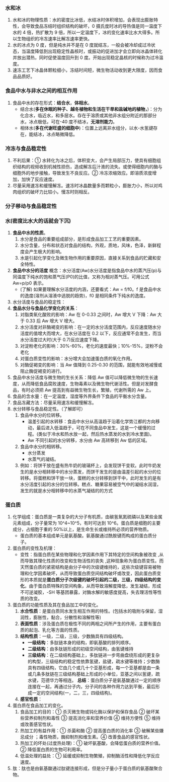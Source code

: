 ### 水和冰

1. 水和冰的物理性质：水的密度比冰低，水结冰时体积增加，会表现出膨胀特性，会导致食品冻结时组织结构的破坏，0 摄氏度时冰的导热值是同一温度下水的 4 倍，热扩散为 9 倍，所以一定温度下，冰的变化速率比水大得多。所以生物组织的冷冻速率比解冻速率更快。
2. 水的冰点为 0 度，但是纯水并不是在 0 度就结冻，一般会被冷却成过冷状态，当温度降低到出现稳定性晶核时，或振动的促进加才会立即向冰晶体转化并放出潜热，同时促使温度回升到 0 度。开始出现稳定晶核的时候称为过冷温度。
3. 速冻工艺下冰晶体颗粒细小，冻结时间短，微生物活动收到更大限度，因而食品品质好。

### 食品中水与非水之间的相互作用

1. 食品中水的存在形式：**结合水**，**体相水**。
   - 结合水(**多在休眠的种子、越冬植物和生活在干旱和盐碱地的植物，**)：分为化合水，临近水，和多层水。存在于溶质或其他非水组分附近的那部分水，冰点极低，可在-40 度不结冰，**无溶剂能力**。
   - 相体水(**多在代谢旺盛的细胞中**)：位置上远离非水组分，以水-水氢键存在，能结冰，冰点略微降低。

### 冷冻与食品稳定性

1. 不利后果：① 水转化为冰之后，体积变大，会产生局部压力，使具有细胞组织结构的视频收到机械性损伤，造成解冻后汁液的流失。或使得细胞内的酶与细胞外的地步接触，导致发生不良反应。② 冷冻浓缩效应。即溶质浓度增加，加快了反应速度。
2. 尽量采用速冻和缓慢解冻。速冻时冰晶数量多而颗粒小，膨胀力小，所以对鸡肉组织的破坏力比较小。慢冻时则相反。

### 分子移动与食品稳定性

### 水(密度比水大的话就会下沉)

1. **食品中水的性质**。
   1. 水分是食品的重要组成部分，是形成食品加工工艺的重要因素。
   2. 水分含量，分布和状态对食品的结构，外观，质地，风味，色泽，新鲜程度会产生极大的影响。
   3. 水是引起化学变化及微生物作用的重要原因，直接关系到食品的贮藏和安全特性。
1. **食品中水分的活度**
   概念：水分活度(Aw)水分活度是指食品中水的蒸汽压(p)与同温度下纯水的饱和蒸气压(P0)的比值，又称为相对蒸气压。可用公式 Aw=p/p0 表示。
   - (了解) 如果要理解水分活度的内涵，还要看式：Aw = f/f0。f 是食品中水的逸度(溶剂从溶液中逃脱的趋势)，f0 是相同条件下纯水的逸度。
1. 水分活度与食品的稳定性：
1. **食品水分与食品化学变化的关系**：
   1. 对脂类氧化酸败的影响：Aw 在 0-0.33 之间时，Aw 增大 V 下降：Aw 大于 0.33 后 Aw 增大 V 增大。
   2. 水分活度对非酶褐变的影响：在一定的水分活度范围内，反应速度随水分活度的值增大而增大，在水分活度在 0.2 以下，反应通常不会发生，而当水分活度过大时(大于 0.7)反应速度下降。
   3. 对淀粉老化的影响：30%-60%，老化的速度最快；10%-15%，淀粉不会老化
   4. 对蛋白质变性的影响：水分增大会加速蛋白质的氧化作用。
   5. 对酶促褐变的影响：当 Aw 值降到 0.25-0.30 的范围，就能有效地减慢或阻止酶促褐变的进行。
1. 食品中水分活度与微生物的生长关系：降低 Aw 值可以降低微生物的生长速度，从而降低食品腐败速度，生物毒素以及微生物代谢活性。但是对发酵食品，有时必须把 Aw 提高到有益微生物生长，繁殖，代谢所需的 Aw 上。
1. 食品的含水量：在一定温度，湿度等外界条件下食品的平衡水分含量。
1. 食品冻藏方法：尽量采用速冻和缓慢解冻。
1. 水分转移与食品稳定性。（了解即可）
   1. 食品中水分的位转移。
      - 温差引起的水转移：食品中水分从高温趋于沿着化学势江都的方向移动，最后进入低温趋于，可在不同食品中发生，这是一个缓慢的过程。(类似于冷水和热水放一起，然后热水蒸发的水到冷水里面)。
      - Aw 不同引起的水分转移，水分由 Aw 高转移到 Aw 低的区域。
   2. 食品中水分的相转移。
      - 水分蒸发
      - 水蒸气的凝结。
   3. 例如：将饼干放在盛有热牛奶的玻璃杯上，会发现饼干变软。此时牛奶发生的是水分相转移中的水分蒸发，而饼干发生的是由温差引起的水分的位转移。将蛋糕和饼干放一块，蛋糕的水分转移到饼干中，此时发生的是有水分活度引起的水分的位转移。糕点、糖果容易被空气中的凝结水润湿，发生的就是水分相转移中的水蒸气凝结的的方式

### 蛋白质

1. 化学组成：蛋白质是一类复杂的大分子有机质，由碳氢氧氮硫磷以及某些金属元素组成，分子量常为 10^4~10^5，有时可达到 10^6。蛋白质是细胞的主要成分，占细胞于重的 50%以上，是生命生长或维持所必须的营养物质。
   - 蛋白质的基本组成单元是氨基酸。氨基酸通过酰胺键而构成的蛋白质分子。
2. 蛋白质的变性及机理：
   - 变性：指蛋白质在某些物理和化学因素作用下其特定的空间构象被改变 ,从而导致其理化性质的改变和生物活性的丧失 ,这种现象称为蛋白质变性。而天然蛋白质的紧密结构是由分子中的次级键维持的，这些次级键容易被物理和化学因素破坏，从而导致蛋白质空间结构破坏或改变，因此蛋白质变形的本质就是**蛋白质分子次级键的破坏引起的二级，三级，四级结构的变化**，由于蛋白质特殊的空间构象，从而导致溶解度降低，发生凝结，形成不可逆凝胶，-SH 等基团暴露，对酶水解的敏感度提高，失去理活性等性质的改变。
3. 蛋白质的功能性质及其在食品加工中的变化。
   1. **水合性质**：是蛋白质同水发生相互作用的特性。(包括水的吸附与保留，湿润性，膨胀性，黏合，分散性和溶解性等)
   2. **表面性质**：涉及蛋白质在极性不同的两相之间所产生的作用，主要有蛋白质的起泡、乳化等方面的性质。
   3. **结构性质**：一级，二级，三级，少数酶具有四级结构。
      - **一级结构**：多肽链本身的结构，即氨基酸的排列顺序。
      - **二级结构**：由多肽链形成的初级空间结构，由氢键维持
      - **三级结构**：在二级结构基础上，多肽链进一步弯曲盘绕形成的更复杂的构型，三级结构的稳定性依靠氢键，盐键，疏水键等维持；少数酶具有四级结构，它由几个或几十个亚基形成，每一个亚基都是由一条或几条多肽链在三级结构基础上形成的小单位，亚基之间以氢键，疏水键，范德华力等相连。
        **总结**：蛋白质分子是氨基酸通过一定的顺序连接在一起，再通过分子内，分子间的各种作用力达到平衡，最后形成一定的空间结构(一，二，三，四级结构)。
   4. **感官性质**：
4. 蛋白质在食品加工的变化。
   1. 食品加工的目的：① 杀灭微生物或钝化酶以保护和保存食品 ② 破坏某些营养抑制剂和毒性 ③ 提高消化率和营养价值 ④ 维持方便性 ⑤ 维持或改善感官性状。
   2. 热加工的有益作用：① 杀菌和酶 ② 提高蛋白质的消化率 ③ 破解某些嫌忌成分 ；毒性物质，酶抑制剂和维生素。④ 改善食品的感官性状。
   3. 热加工的坏处(过度热处理)：① 破坏氨基酸，会降低蛋白质的营养价值。② 降低蛋白质的生物可利用率。
   4. 低温处理的益处：① 延缓或抑制生物繁殖，抑制酶活性和降低化学反应速度。
5. 肽：肽也是由氨基酸通过肽键连接形成，但是分子量小于蛋白质的氨基酸聚合物。
